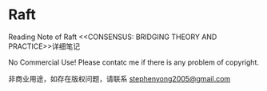 # Raft
Reading Note of Raft
<<CONSENSUS: BRIDGING THEORY AND PRACTICE>>详细笔记


No Commercial Use!
Please contatc me if there is any problem of copyright.

非商业用途，如存在版权问题，请联系
stephenyong2005@gmail.com
